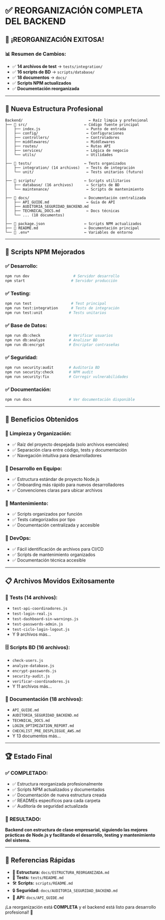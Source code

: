 # ✅ REORGANIZACIÓN COMPLETA DEL BACKEND

## 🎉 **¡REORGANIZACIÓN EXITOSA!**

### 📊 **Resumen de Cambios:**
- ✅ **14 archivos de test** → `tests/integration/`
- ✅ **16 scripts de BD** → `scripts/database/`  
- ✅ **18 documentos** → `docs/`
- ✅ **Scripts NPM actualizados**
- ✅ **Documentación reorganizada**

---

## 📁 **Nueva Estructura Profesional**

```
Backend/                              ← Raíz limpia y profesional
├── 📂 src/                          ← Código fuente principal
│   ├── index.js                     ← Punto de entrada
│   ├── config/                      ← Configuraciones
│   ├── controllers/                 ← Controladores
│   ├── middlewares/                 ← Middlewares
│   ├── routes/                      ← Rutas API
│   ├── services/                    ← Lógica de negocio
│   └── utils/                       ← Utilidades
│
├── 📂 tests/                        ← Tests organizados
│   ├── integration/ (14 archivos)   ← Tests de integración
│   └── unit/                        ← Tests unitarios (futuro)
│
├── 📂 scripts/                      ← Scripts utilitarios
│   ├── database/ (16 archivos)      ← Scripts de BD
│   └── maintenance/                 ← Scripts de mantenimiento
│
├── 📂 docs/                         ← Documentación centralizada
│   ├── API_GUIDE.md                 ← Guía de API
│   ├── AUDITORIA_SEGURIDAD_BACKEND.md
│   ├── TECHNICAL_DOCS.md            ← Docs técnicas
│   └── ... (18 documentos)
│
├── 📄 package.json                  ← Scripts NPM actualizados
├── 📄 README.md                     ← Documentación principal
└── 📄 .env*                         ← Variables de entorno
```

---

## 🚀 **Scripts NPM Mejorados**

### ✅ **Desarrollo:**
```bash
npm run dev                    # Servidor desarrollo
npm start                     # Servidor producción
```

### ✅ **Testing:**
```bash
npm run test                  # Test principal
npm run test:integration      # Tests de integración
npm run test:unit            # Tests unitarios
```

### ✅ **Base de Datos:**
```bash
npm run db:check             # Verificar usuarios
npm run db:analyze           # Analizar BD
npm run db:encrypt           # Encriptar contraseñas
```

### ✅ **Seguridad:**
```bash
npm run security:audit       # Auditoría BD
npm run security:check       # NPM audit
npm run security:fix         # Corregir vulnerabilidades
```

### ✅ **Documentación:**
```bash
npm run docs                 # Ver documentación disponible
```

---

## 🎯 **Beneficios Obtenidos**

### 🧹 **Limpieza y Organización:**
- ✅ Raíz del proyecto despejada (solo archivos esenciales)
- ✅ Separación clara entre código, tests y documentación
- ✅ Navegación intuitiva para desarrolladores

### 👥 **Desarrollo en Equipo:**
- ✅ Estructura estándar de proyecto Node.js
- ✅ Onboarding más rápido para nuevos desarrolladores
- ✅ Convenciones claras para ubicar archivos

### 🔧 **Mantenimiento:**
- ✅ Scripts organizados por función
- ✅ Tests categorizados por tipo
- ✅ Documentación centralizada y accesible

### 🚀 **DevOps:**
- ✅ Fácil identificación de archivos para CI/CD
- ✅ Scripts de mantenimiento organizados
- ✅ Documentación técnica accesible

---

## 📋 **Archivos Movidos Exitosamente**

### 🧪 **Tests (14 archivos):**
- `test-api-coordinadores.js`
- `test-login-real.js`
- `test-dashboard-sin-warnings.js`
- `test-passwords-admin.js`
- `test-ciclo-login-logout.js`
- Y 9 archivos más...

### 🗄️ **Scripts BD (16 archivos):**
- `check-users.js`
- `analyze-database.js`
- `encrypt-passwords.js`
- `security-audit.js`
- `verificar-coordinadores.js`
- Y 11 archivos más...

### 📖 **Documentación (18 archivos):**
- `API_GUIDE.md`
- `AUDITORIA_SEGURIDAD_BACKEND.md`
- `TECHNICAL_DOCS.md`
- `LOGIN_OPTIMIZATION_REPORT.md`
- `CHECKLIST_PRE_DESPLIEGUE_AWS.md`
- Y 13 documentos más...

---

## 🏆 **Estado Final**

### ✅ **COMPLETADO:**
- ✅ Estructura reorganizada profesionalmente
- ✅ Scripts NPM actualizados y documentados
- ✅ Documentación de nueva estructura creada
- ✅ READMEs específicos para cada carpeta
- ✅ Auditoría de seguridad actualizada

### 🎯 **RESULTADO:**
**Backend con estructura de clase empresarial, siguiendo las mejores prácticas de Node.js y facilitando el desarrollo, testing y mantenimiento del sistema.**

---

## 📖 **Referencias Rápidas**

- 📁 **Estructura:** `docs/ESTRUCTURA_REORGANIZADA.md`
- 🧪 **Tests:** `tests/README.md`
- 🛠️ **Scripts:** `scripts/README.md`
- 🔒 **Seguridad:** `docs/AUDITORIA_SEGURIDAD_BACKEND.md`
- 📡 **API:** `docs/API_GUIDE.md`

¡La reorganización está **COMPLETA** y el backend está listo para desarrollo profesional! 🚀
